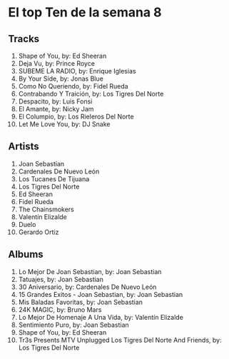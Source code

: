 # El top Ten de la semana 8

## Tracks
1. Shape of You, by: Ed Sheeran
1. Deja Vu, by: Prince Royce
1. SUBEME LA RADIO, by: Enrique Iglesias
1. By Your Side, by: Jonas Blue
1. Como No Queriendo, by: Fidel Rueda
1. Contrabando Y Traición, by: Los Tigres Del Norte
1. Despacito, by: Luis Fonsi
1. El Amante, by: Nicky Jam
1. El Columpio, by: Los Rieleros Del Norte
1. Let Me Love You, by: DJ Snake

## Artists
1. Joan Sebastian
1. Cardenales De Nuevo León
1. Los Tucanes De Tijuana
1. Los Tigres Del Norte
1. Ed Sheeran
1. Fidel Rueda
1. The Chainsmokers
1. Valentín Elizalde
1. Duelo
1. Gerardo Ortiz

## Albums
1. Lo Mejor De Joan Sebastian, by: Joan Sebastian
1. Tatuajes, by: Joan Sebastian
1. 30 Aniversario, by: Cardenales De Nuevo León
1. 15 Grandes Exitos - Joan Sebastian, by: Joan Sebastian
1. Mis Baladas Favoritas, by: Joan Sebastian
1. 24K MAGIC, by: Bruno Mars
1. Lo Mejor De Homenaje A Una Vida, by: Valentín Elizalde
1. Sentimiento Puro, by: Joan Sebastian
1. Shape of You, by: Ed Sheeran
1. Tr3s Presents MTV Unplugged Los Tigres Del Norte And Friends, by: Los Tigres Del Norte
